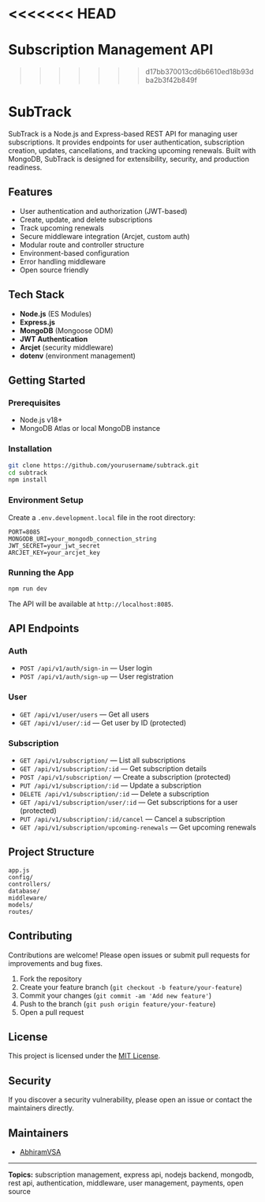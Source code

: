 <<<<<<< HEAD
=======
# Subscription Management API
>>>>>>> d17bb370013cd6b6610ed18b93dba2b3f42b849f

# SubTrack

SubTrack is a Node.js and Express-based REST API for managing user subscriptions. It provides endpoints for user authentication, subscription creation, updates, cancellations, and tracking upcoming renewals. Built with MongoDB, SubTrack is designed for extensibility, security, and production readiness.

## Features

- User authentication and authorization (JWT-based)
- Create, update, and delete subscriptions
- Track upcoming renewals
- Secure middleware integration (Arcjet, custom auth)
- Modular route and controller structure
- Environment-based configuration
- Error handling middleware
- Open source friendly

## Tech Stack

- **Node.js** (ES Modules)
- **Express.js**
- **MongoDB** (Mongoose ODM)
- **JWT Authentication**
- **Arcjet** (security middleware)
- **dotenv** (environment management)

## Getting Started

### Prerequisites

- Node.js v18+
- MongoDB Atlas or local MongoDB instance

### Installation

```bash
git clone https://github.com/yourusername/subtrack.git
cd subtrack
npm install
```

### Environment Setup

Create a `.env.development.local` file in the root directory:

```
PORT=8085
MONGODB_URI=your_mongodb_connection_string
JWT_SECRET=your_jwt_secret
ARCJET_KEY=your_arcjet_key
```

### Running the App

```bash
npm run dev
```

The API will be available at `http://localhost:8085`.

## API Endpoints

### Auth

- `POST /api/v1/auth/sign-in` — User login
- `POST /api/v1/auth/sign-up` — User registration

### User

- `GET /api/v1/user/users` — Get all users
- `GET /api/v1/user/:id` — Get user by ID (protected)

### Subscription

- `GET /api/v1/subscription/` — List all subscriptions
- `GET /api/v1/subscription/:id` — Get subscription details
- `POST /api/v1/subscription/` — Create a subscription (protected)
- `PUT /api/v1/subscription/:id` — Update a subscription
- `DELETE /api/v1/subscription/:id` — Delete a subscription
- `GET /api/v1/subscription/user/:id` — Get subscriptions for a user (protected)
- `PUT /api/v1/subscription/:id/cancel` — Cancel a subscription
- `GET /api/v1/subscription/upcoming-renewals` — Get upcoming renewals

## Project Structure
```
app.js
config/
controllers/
database/
middleware/
models/
routes/
```

## Contributing

Contributions are welcome! Please open issues or submit pull requests for improvements and bug fixes.

1. Fork the repository
2. Create your feature branch (`git checkout -b feature/your-feature`)
3. Commit your changes (`git commit -am 'Add new feature'`)
4. Push to the branch (`git push origin feature/your-feature`)
5. Open a pull request

## License

This project is licensed under the [MIT License](LICENSE).

## Security

If you discover a security vulnerability, please open an issue or contact the maintainers directly.

## Maintainers

- [AbhiramVSA](https://github.com/AbhiramVSA)

---

**Topics:** subscription management, express api, nodejs backend, mongodb, rest api, authentication, middleware, user management, payments, open source
